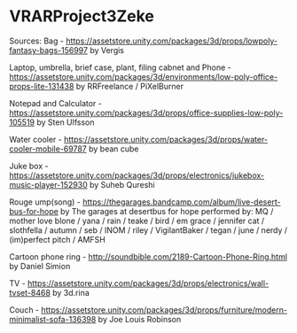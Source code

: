 # VRARProject3Zeke


Sources:
Bag - https://assetstore.unity.com/packages/3d/props/lowpoly-fantasy-bags-156997 by Vergis

Laptop, umbrella, brief case, plant, filing cabnet and Phone - https://assetstore.unity.com/packages/3d/environments/low-poly-office-props-lite-131438 by RRFreelance / PiXelBurner

Notepad and Calculator - https://assetstore.unity.com/packages/3d/props/office-supplies-low-poly-105519 by Sten Ulfsson

Water cooler - https://assetstore.unity.com/packages/3d/props/water-cooler-mobile-69787 by bean cube

Juke box - https://assetstore.unity.com/packages/3d/props/electronics/jukebox-music-player-152930 by Suheb Qureshi

Rouge ump(song) - https://thegarages.bandcamp.com/album/live-desert-bus-for-hope by The garages at desertbus for hope performed by: MQ / mother love blone / yana / rain / teake / bird / em grace / jennifer cat / slothfella / autumn / seb / INOM / riley / VigilantBaker / tegan / june / nerdy / (im)perfect pitch / AMFSH

Cartoon phone ring - http://soundbible.com/2189-Cartoon-Phone-Ring.html by Daniel Simion

TV - https://assetstore.unity.com/packages/3d/props/electronics/wall-tvset-8468 by 3d.rina

Couch - https://assetstore.unity.com/packages/3d/props/furniture/modern-minimalist-sofa-136398 by Joe Louis Robinson
